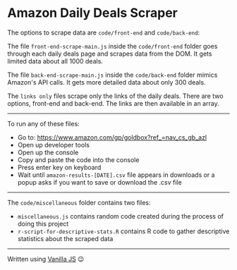 # Amazon Daily Deals Scraper

The options to scrape data are `code/front-end` and `code/back-end`: 

The file `front-end-scrape-main.js` inside the `code/front-end` folder goes through each daily deals page and scrapes data from the DOM. It gets limited data about all 1000 deals. 

The file `back-end-scrape-main.js` inside the `code/back-end` folder mimics Amazon's API calls. It gets more detailed data about only 300 deals.

The `links only` files scrape only the links of the daily deals. There are two options, front-end and back-end. The links are then available in an array.

---

To run any of these files:
- Go to: https://www.amazon.com/gp/goldbox?ref_=nav_cs_gb_azl
- Open up developer tools
- Open up the console
- Copy and paste the code into the console
- Press enter key on keyboard
- Wait until `amazon-results-[DATE].csv` file appears in downloads or a popup asks if you want to save or download the .csv file

---

The `code/miscellaneous` folder contains two files:
- `miscellaneous.js` contains random code created during the process of doing this project
- `r-script-for-descriptive-stats.R` contains R code to gather descriptive statistics about the scraped data

---

Written using [Vanilla JS](http://vanilla-js.com/) :wink: